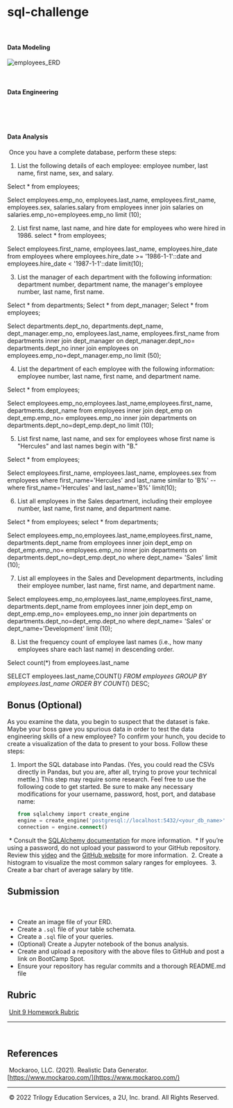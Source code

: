 # sql-challenge


 ​
#### Data Modeling

![employees_ERD](https://user-images.githubusercontent.com/113717031/204115450-a980613b-8f64-4da8-8bf6-e82bd2cee3c3.png)


 ​
 #### Data Engineering
 ​

 ​
 #### Data Analysis
 ​
 Once you have a complete database, perform these steps:
 ​
 1. List the following details of each employee: employee number, last name, first name, sex, and salary.

Select * from employees;

Select employees.emp_no, employees.last_name, employees.first_name, employees.sex, salaries.salary
from employees
inner join salaries on salaries.emp_no=employees.emp_no
limit (10);



2. List first name, last name, and hire date for employees who were hired in 1986.
select * from employees;

Select employees.first_name, employees.last_name, employees.hire_date
from employees
where employees.hire_date >= '1986-1-1'::date
and employees.hire_date < '1987-1-1'::date
limit(10);

 3. List the manager of each department with the following information: department number, department name, the manager's employee number, last name, first name.

Select * from departments;
Select * from dept_manager;
Select * from employees;

Select departments.dept_no, departments.dept_name, dept_manager.emp_no, employees.last_name, employees.first_name
from departments
inner join dept_manager on dept_manager.dept_no= departments.dept_no 
inner join employees on employees.emp_no=dept_manager.emp_no
limit (50); 

 4. List the department of each employee with the following information: employee number, last name, first name, and department name.

Select * from employees;

Select employees.emp_no,employees.last_name,employees.first_name, departments.dept_name
from employees
inner join dept_emp on dept_emp.emp_no= employees.emp_no 
inner join departments on departments.dept_no=dept_emp.dept_no
limit (10); 


 5. List first name, last name, and sex for employees whose first name is "Hercules" and last names begin with "B."

Select * from employees;

Select employees.first_name, employees.last_name, employees.sex
from employees
where first_name='Hercules' and last_name similar to 'B%'
 --where first_name='Hercules' and last_name='B%'
limit(10);

 6. List all employees in the Sales department, including their employee number, last name, first name, and department name.

Select * from employees;
select * from departments;


Select employees.emp_no,employees.last_name,employees.first_name, departments.dept_name
from employees
inner join dept_emp on dept_emp.emp_no= employees.emp_no 
inner join departments on departments.dept_no=dept_emp.dept_no
where dept_name= 'Sales'
limit (10); 


 7. List all employees in the Sales and Development departments, including their employee number, last name, first name, and department name.

Select employees.emp_no,employees.last_name,employees.first_name, departments.dept_name
from employees
inner join dept_emp on dept_emp.emp_no= employees.emp_no 
inner join departments on departments.dept_no=dept_emp.dept_no
where dept_name= 'Sales'
or dept_name='Development'
limit (10); 

 8. List the frequency count of employee last names (i.e., how many employees share each last name) in descending order.

Select count(*) from employees.last_name

SELECT employees.last_name,COUNT(*) 
FROM employees 
GROUP BY employees.last_name 
ORDER BY COUNT(*) DESC;

 ## Bonus (Optional)

 As you examine the data, you begin to suspect that the dataset is fake. Maybe your boss gave you spurious data in order to test the data engineering skills of a new employee? To confirm your hunch, you decide to create a visualization of the data to present to your boss. Follow these steps: 

 1. Import the SQL database into Pandas. (Yes, you could read the CSVs directly in Pandas, but you are, after all, trying to prove your technical mettle.) This step may require some research. Feel free to use the following code to get started. Be sure to make any necessary modifications for your username, password, host, port, and database name:

    ```sql
    from sqlalchemy import create_engine
    engine = create_engine('postgresql://localhost:5432/<your_db_name>')
    connection = engine.connect()
    ```
 ​
     * Consult the [SQLAlchemy documentation](https://docs.sqlalchemy.org/en/latest/core/engines.html#postgresql) for more information.
 ​
     * If you’re using a password, do not upload your password to your GitHub repository. Review this [video](https://www.youtube.com/watch?v=2uaTPmNvH0I) and the [GitHub website](https://help.github.com/en/github/using-git/ignoring-files) for more information.
 ​
 2. Create a histogram to visualize the most common salary ranges for employees.
 ​
 3. Create a bar chart of average salary by title.
 ​
 ​
 ## Submission
 ​
 * Create an image file of your ERD.
 ​
 * Create a `.sql` file of your table schemata.
 ​
 * Create a `.sql` file of your queries.
 ​
 * (Optional) Create a Jupyter notebook of the bonus analysis.
 ​
 * Create and upload a repository with the above files to GitHub and post a link on BootCamp Spot.
 ​
 * Ensure your repository has regular commits and a thorough README.md file
 ​
 ## Rubric
 ​
 [Unit 9 Homework Rubric](https://docs.google.com/document/d/1OksnTYNCT0v0E-VkhIMJ9-iG0_oXNwCZAJlKV0aVMKQ/edit?usp=sharing)
 ​
 - - -
 ​
 ## References
 ​
 Mockaroo, LLC. (2021). Realistic Data Generator. [https://www.mockaroo.com/](https://www.mockaroo.com/)
 ​
 - - -
 ​
 © 2022 Trilogy Education Services, a 2U, Inc. brand. All Rights Reserved.
